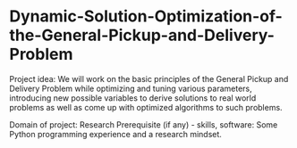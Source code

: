 # Dynamic-Solution-Optimization-of-the-General-Pickup-and-Delivery-Problem

Project idea: We will work on the basic principles of the General Pickup and Delivery Problem while optimizing and tuning various parameters, introducing new possible variables to derive solutions to real world problems as well as come up with optimized algorithms to such problems.

Domain of project: Research
Prerequisite (if any) - skills, software: Some Python programming experience and a research mindset.


